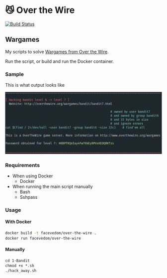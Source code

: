 # :smirk_cat: Over the Wire
[![Build Status](https://travis-ci.com/facevedom/over-the-wire.svg?branch=master)](https://travis-ci.com/facevedom/over-the-wire)
## Wargames
My scripts to solve [Wargames from Over the Wire](http://overthewire.org/wargames/).

Run the script, or build and run the Docker container.

### Sample
This is what output looks like

![sample output](sample.png)

### Requirements
- When using  Docker
  - Docker
- When running the main script manually
  - Bash
  - Sshpass

### Usage
#### With Docker
```bash
docker build -t facevedom/over-the-wire .
docker run facevedom/over-the-wire
```

#### Manually
```
cd 1-Bandit
chmod +x *.sh
./hack_away.sh
```
